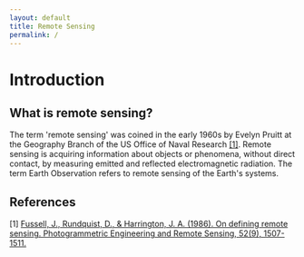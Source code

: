 ```yaml
---
layout: default
title: Remote Sensing
permalink: /
---
```


# Introduction 

## What is remote sensing?

The term 'remote sensing' was coined in the early 1960s by Evelyn Pruitt at the 
Geography Branch of the US Office of Naval Research [[1]](#1). Remote sensing 
is acquiring information about objects or phenomena, without direct contact, by measuring 
emitted and reflected electromagnetic radiation. The term Earth Observation refers to remote sensing 
of the Earth's systems.

## References

<a id="1">[1]</a> [Fussell, J., Rundquist, D., & Harrington, J. A. (1986). On defining remote sensing. 
Photogrammetric Engineering and Remote Sensing, 52(9), 1507-1511.](https://www.asprs.org/wp-content/uploads/pers/1986journal/sep/1986_sep_1507-1511.pdf)
